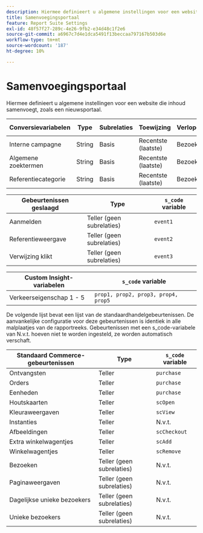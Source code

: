 ```yaml
---
description: Hiermee definieert u algemene instellingen voor een website die inhoud samenvoegt, zoals een nieuwsportaal.
title: Samenvoegingsportaal
feature: Report Suite Settings
exl-id: 48f57f27-289c-4e26-9fb2-e34d48c1f2e6
source-git-commit: a6967c7d4e1dca5491f13beccaa797167b503d6e
workflow-type: tm+mt
source-wordcount: '187'
ht-degree: 10%

---
```


# Samenvoegingsportaal

Hiermee definieert u algemene instellingen voor een website die inhoud samenvoegt, zoals een nieuwsportaal.

| Conversievariabelen | Type | Subrelaties | Toewijzing | Verlopen | `s_code` variable |
|---|---|---|---|---|---|
| Interne campagne | String | Basis | Recentste (laatste) | Bezoek | `evar1` |
| Algemene zoektermen | String | Basis | Recentste (laatste) | Bezoek | `evar2` |
| Referentiecategorie | String | Basis | Recentste (laatste) | Bezoek | `evar3` |

| Gebeurtenissen geslaagd | Type | `s_code` variable |
|---|---|---|
| Aanmelden | Teller (geen subrelaties) | `event1` |
| Referentieweergave | Teller (geen subrelaties) | `event2` |
| Verwijzing klikt | Teller (geen subrelaties) | `event3` |

| Custom Insight-variabelen | `s_code` variable |
|---|---|
| Verkeerseigenschap 1 - 5 | `prop1, prop2, prop3, prop4, prop5` |

De volgende lijst bevat een lijst van de standaardhandelgebeurtenissen. De aanvankelijke configuratie voor deze gebeurtenissen is identiek in alle malplaatjes van de rapportreeks. Gebeurtenissen met een s_code-variabele van N.v.t. hoeven niet te worden ingesteld, ze worden automatisch verschaft.

| Standaard Commerce-gebeurtenissen | Type | `s_code` variable |
|---|---|---|
| Ontvangsten | Teller | `purchase` |
| Orders | Teller | `purchase` |
| Eenheden | Teller | `purchase` |
| Houtskaarten | Teller | `scOpen` |
| Kleuraweergaven | Teller | `scView` |
| Instanties | Teller | N.v.t. |
| Afbeeldingen | Teller | `scCheckout` |
| Extra winkelwagentjes | Teller | `scAdd` |
| Winkelwagentjes | Teller | `scRemove` |
| Bezoeken | Teller (geen subrelaties) | N.v.t. |
| Paginaweergaven | Teller (geen subrelaties) | N.v.t. |
| Dagelijkse unieke bezoekers | Teller (geen subrelaties) | N.v.t. |
| Unieke bezoekers | Teller (geen subrelaties) | N.v.t. |
